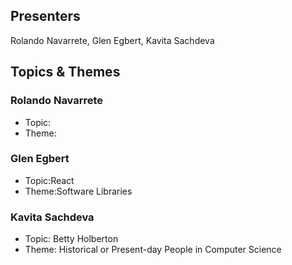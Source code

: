 ## Presenters

Rolando Navarrete, Glen Egbert, Kavita Sachdeva

## Topics & Themes

### Rolando Navarrete

* Topic:
* Theme:

### Glen Egbert

* Topic:React
* Theme:Software Libraries

### Kavita Sachdeva

* Topic: Betty Holberton
* Theme: Historical or Present-day People in Computer Science
